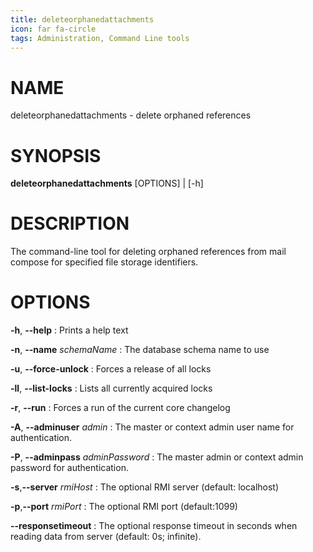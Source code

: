 ```yaml
---
title: deleteorphanedattachments
icon: far fa-circle
tags: Administration, Command Line tools
---
```


# NAME

deleteorphanedattachments - delete orphaned references

# SYNOPSIS

**deleteorphanedattachments** [OPTIONS] | [-h]

# DESCRIPTION

The command-line tool for deleting orphaned references from mail compose for specified file storage identifiers.

# OPTIONS

**-h**, **--help**
: Prints a help text

**-n**, **--name** *schemaName*
: The database schema name to use

**-u**, **--force-unlock**
: Forces a release of all locks

**-ll**, **--list-locks**
: Lists all currently acquired locks

**-r**, **--run**
: Forces a run of the current core changelog

**-A**, **--adminuser** *admin*
: The master or context admin user name for authentication.

**-P**, **--adminpass** *adminPassword*
: The master admin or context admin password for authentication.

**-s**,**--server** *rmiHost*
: The optional RMI server (default: localhost)

**-p**,**--port** *rmiPort*
: The optional RMI port (default:1099)

**--responsetimeout**
: The optional response timeout in seconds when reading data from server (default: 0s; infinite).